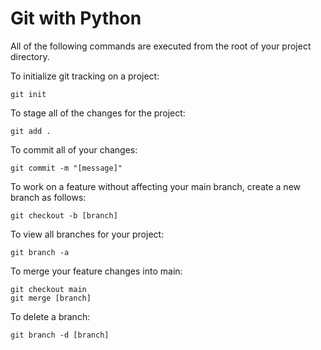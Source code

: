 # Git with Python

All of the following commands are executed from the root of your project directory.

To initialize git tracking on a project:

```
git init
```

To stage all of the changes for the project:

```
git add .
```

To commit all of your changes:

```
git commit -m "[message]"
```

To work on a feature without affecting your main branch, create a new branch as follows:

```
git checkout -b [branch]
```

To view all branches for your project:

```
git branch -a
```

To merge your feature changes into main:

```
git checkout main
git merge [branch]
```

To delete a branch:

```
git branch -d [branch]
```


